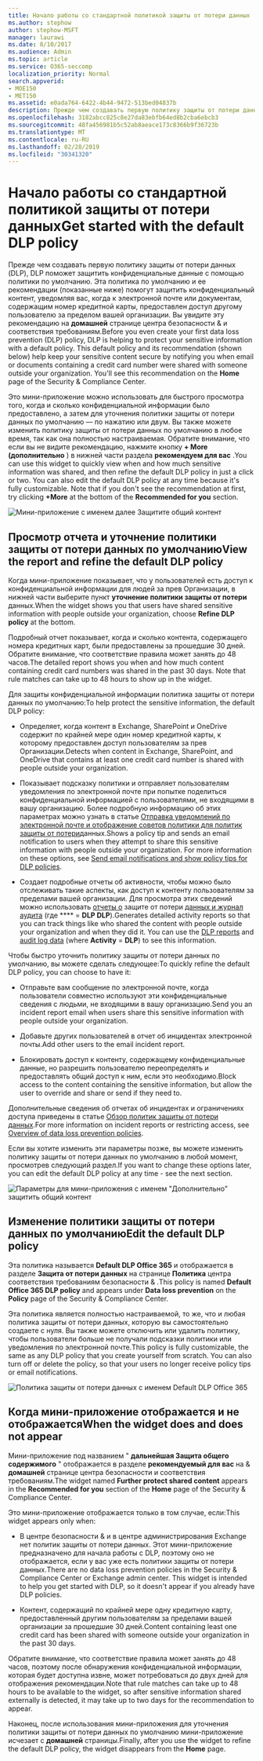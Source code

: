 ```yaml
---
title: Начало работы со стандартной политикой защиты от потери данных
ms.author: stephow
author: stephow-MSFT
manager: laurawi
ms.date: 8/10/2017
ms.audience: Admin
ms.topic: article
ms.service: O365-seccomp
localization_priority: Normal
search.appverid:
- MOE150
- MET150
ms.assetid: e0ada764-6422-4b44-9472-513bed04837b
description: Прежде чем создавать первую политику защиты от потери данных (DLP), DLP поможет защитить конфиденциальные данные с помощью политики по умолчанию. Эта политика по умолчанию и ее рекомендации (показанные ниже) помогут защитить конфиденциальный контент, уведомляя вас, когда к электронной почте или документам, содержащим номер кредитной карты, предоставлен доступ другому пользователю за пределом вашей организации.
ms.openlocfilehash: 3182abcc825c8e27da83ebfb64ed8b2cba6ebcb3
ms.sourcegitcommit: 48fa456981b5c52ab8aeace173c8366b9f36723b
ms.translationtype: MT
ms.contentlocale: ru-RU
ms.lasthandoff: 02/28/2019
ms.locfileid: "30341320"
---
```

# <a name="get-started-with-the-default-dlp-policy"></a><span data-ttu-id="ef371-104">Начало работы со стандартной политикой защиты от потери данных</span><span class="sxs-lookup"><span data-stu-id="ef371-104">Get started with the default DLP policy</span></span>

<span data-ttu-id="ef371-p102">Прежде чем создавать первую политику защиты от потери данных (DLP), DLP поможет защитить конфиденциальные данные с помощью политики по умолчанию. Эта политика по умолчанию и ее рекомендации (показанные ниже) помогут защитить конфиденциальный контент, уведомляя вас, когда к электронной почте или документам, содержащим номер кредитной карты, предоставлен доступ другому пользователю за пределом вашей организации. Вы увидите эту рекомендацию на **домашней** странице центра безопасности &amp; и соответствия требованиям.</span><span class="sxs-lookup"><span data-stu-id="ef371-p102">Before you even create your first data loss prevention (DLP) policy, DLP is helping to protect your sensitive information with a default policy. This default policy and its recommendation (shown below) help keep your sensitive content secure by notifying you when email or documents containing a credit card number were shared with someone outside your organization. You'll see this recommendation on the **Home** page of the Security &amp; Compliance Center.</span></span> 
  
<span data-ttu-id="ef371-p103">Это мини-приложение можно использовать для быстрого просмотра того, когда и сколько конфиденциальной информации было предоставлено, а затем для уточнения политики защиты от потери данных по умолчанию — по нажатию или двум. Вы также можете изменить политику защиты от потери данных по умолчанию в любое время, так как она полностью настраиваемая. Обратите внимание, что если вы не видите рекомендацию, нажмите кнопку **+ More (дополнительно** ) в нижней части раздела **рекомендуем для вас** .</span><span class="sxs-lookup"><span data-stu-id="ef371-p103">You can use this widget to quickly view when and how much sensitive information was shared, and then refine the default DLP policy in just a click or two. You can also edit the default DLP policy at any time because it's fully customizable. Note that if you don't see the recommendation at first, try clicking **+More** at the bottom of the **Recommended for you** section.</span></span> 
  
![Мини-приложение с именем далее Защитите общий контент](media/2bae6dbc-cc92-4f35-b54c-c36e60226b5b.png)
  
## <a name="view-the-report-and-refine-the-default-dlp-policy"></a><span data-ttu-id="ef371-112">Просмотр отчета и уточнение политики защиты от потери данных по умолчанию</span><span class="sxs-lookup"><span data-stu-id="ef371-112">View the report and refine the default DLP policy</span></span>

<span data-ttu-id="ef371-113">Когда мини-приложение показывает, что у пользователей есть доступ к конфиденциальной информации для людей за прев Организации, в нижней части выберите пункт **уточнение политики защиты от потери** данных.</span><span class="sxs-lookup"><span data-stu-id="ef371-113">When the widget shows you that users have shared sensitive information with people outside your organization, choose **Refine DLP policy** at the bottom.</span></span> 
  
<span data-ttu-id="ef371-p104">Подробный отчет показывает, когда и сколько контента, содержащего номера кредитных карт, были предоставлены за прошедшие 30 дней. Обратите внимание, что соответствие правила может занять до 48 часов.</span><span class="sxs-lookup"><span data-stu-id="ef371-p104">The detailed report shows you when and how much content containing credit card numbers was shared in the past 30 days. Note that rule matches can take up to 48 hours to show up in the widget.</span></span>
  
<span data-ttu-id="ef371-116">Для защиты конфиденциальной информации политика защиты от потери данных по умолчанию:</span><span class="sxs-lookup"><span data-stu-id="ef371-116">To help protect the sensitive information, the default DLP policy:</span></span>
  
- <span data-ttu-id="ef371-117">Определяет, когда контент в Exchange, SharePoint и OneDrive содержит по крайней мере один номер кредитной карты, к которому предоставлен доступ пользователям за прев Организации.</span><span class="sxs-lookup"><span data-stu-id="ef371-117">Detects when content in Exchange, SharePoint, and OneDrive that contains at least one credit card number is shared with people outside your organization.</span></span>
    
- <span data-ttu-id="ef371-p105">Показывает подсказку политики и отправляет пользователям уведомления по электронной почте при попытке поделиться конфиденциальной информацией с пользователями, не входящими в вашу организацию. Более подробную информацию об этих параметрах можно узнать в статье [Отправка уведомлений по электронной почте и отображение советов политики для политик защиты от потери](use-notifications-and-policy-tips.md)данных.</span><span class="sxs-lookup"><span data-stu-id="ef371-p105">Shows a policy tip and sends an email notification to users when they attempt to share this sensitive information with people outside your organization. For more information on these options, see [Send email notifications and show policy tips for DLP policies](use-notifications-and-policy-tips.md).</span></span>
    
- <span data-ttu-id="ef371-p106">Создает подробные отчеты об активности, чтобы можно было отслеживать такие аспекты, как доступ к контенту пользователям за пределами вашей организации. Для просмотра этих сведений можно использовать [отчеты о](view-the-dlp-reports.md) защите от потери [данных и журнал аудита](search-the-audit-log-in-security-and-compliance.md) (где \*\*\*\* = **DLP DLP**).</span><span class="sxs-lookup"><span data-stu-id="ef371-p106">Generates detailed activity reports so that you can track things like who shared the content with people outside your organization and when they did it. You can use the [DLP reports](view-the-dlp-reports.md) and [audit log data](search-the-audit-log-in-security-and-compliance.md) (where **Activity** = **DLP**) to see this information.</span></span>
    
<span data-ttu-id="ef371-122">Чтобы быстро уточнить политику защиты от потери данных по умолчанию, вы можете сделать следующее:</span><span class="sxs-lookup"><span data-stu-id="ef371-122">To quickly refine the default DLP policy, you can choose to have it:</span></span>
  
- <span data-ttu-id="ef371-123">Отправьте вам сообщение по электронной почте, когда пользователи совместно используют эти конфиденциальные сведения с людьми, не входящими в вашу организацию.</span><span class="sxs-lookup"><span data-stu-id="ef371-123">Send you an incident report email when users share this sensitive information with people outside your organization.</span></span>
    
- <span data-ttu-id="ef371-124">Добавьте других пользователей в отчет об инцидентах электронной почты.</span><span class="sxs-lookup"><span data-stu-id="ef371-124">Add other users to the email incident report.</span></span>
    
- <span data-ttu-id="ef371-125">Блокировать доступ к контенту, содержащему конфиденциальные данные, но разрешить пользователю переопределять и предоставлять общий доступ к ним, если это необходимо.</span><span class="sxs-lookup"><span data-stu-id="ef371-125">Block access to the content containing the sensitive information, but allow the user to override and share or send if they need to.</span></span>
    
<span data-ttu-id="ef371-126">Дополнительные сведения об отчетах об инцидентах и ограничениях доступа приведены в статье [Обзор политик защиты от потери данных](data-loss-prevention-policies.md).</span><span class="sxs-lookup"><span data-stu-id="ef371-126">For more information on incident reports or restricting access, see [Overview of data loss prevention policies](data-loss-prevention-policies.md).</span></span>
  
<span data-ttu-id="ef371-127">Если вы хотите изменить эти параметры позже, вы можете изменить политику защиты от потери данных по умолчанию в любой момент, просмотрев следующий раздел.</span><span class="sxs-lookup"><span data-stu-id="ef371-127">If you want to change these options later, you can edit the default DLP policy at any time - see the next section.</span></span>
  
![Параметры для мини-приложения с именем "Дополнительно" защитить общий контент](media/dad30a84-2715-4c0a-a5c5-44d85492363e.png)
  
## <a name="edit-the-default-dlp-policy"></a><span data-ttu-id="ef371-129">Изменение политики защиты от потери данных по умолчанию</span><span class="sxs-lookup"><span data-stu-id="ef371-129">Edit the default DLP policy</span></span>

<span data-ttu-id="ef371-130">Эта политика называется **Default DLP Office 365** и отображается в разделе **Защита от потери данных** на странице **Политика** центра соответствия требованиям безопасности &amp; .</span><span class="sxs-lookup"><span data-stu-id="ef371-130">This policy is named **Default Office 365 DLP policy** and appears under **Data loss prevention** on the **Policy** page of the Security &amp; Compliance Center.</span></span> 
  
<span data-ttu-id="ef371-p107">Эта политика является полностью настраиваемой, то же, что и любая политика защиты от потери данных, которую вы самостоятельно создаете с нуля. Вы также можете отключить или удалить политику, чтобы пользователи больше не получали подсказки политики или уведомления по электронной почте.</span><span class="sxs-lookup"><span data-stu-id="ef371-p107">This policy is fully customizable, the same as any DLP policy that you create yourself from scratch. You can also turn off or delete the policy, so that your users no longer receive policy tips or email notifications.</span></span>
  
![Политика защиты от потери данных с именем Default DLP Office 365](media/260731e8-4d57-4c98-abec-07b052ec48d5.png)
  
## <a name="when-the-widget-does-and-does-not-appear"></a><span data-ttu-id="ef371-134">Когда мини-приложение отображается и не отображается</span><span class="sxs-lookup"><span data-stu-id="ef371-134">When the widget does and does not appear</span></span>

<span data-ttu-id="ef371-135">Мини-приложение под названием " **дальнейшая Защита общего содержимого** " отображается в разделе **рекомендуемый для вас** на &amp; **домашней** странице центра безопасности и соответствия требованиям.</span><span class="sxs-lookup"><span data-stu-id="ef371-135">The widget named **Further protect shared content** appears in the **Recommended for you** section of the **Home** page of the Security &amp; Compliance Center.</span></span> 
  
<span data-ttu-id="ef371-136">Это мини-приложение отображается только в том случае, если:</span><span class="sxs-lookup"><span data-stu-id="ef371-136">This widget appears only when:</span></span>
  
- <span data-ttu-id="ef371-p108">В центре безопасности &amp; и в центре администрирования Exchange нет политик защиты от потери данных. Этот мини-приложение предназначено для начала работы с DLP, поэтому оно не отображается, если у вас уже есть политики защиты от потери данных.</span><span class="sxs-lookup"><span data-stu-id="ef371-p108">There are no data loss prevention policies in the Security &amp; Compliance Center or Exchange admin center. This widget is intended to help you get started with DLP, so it doesn't appear if you already have DLP policies.</span></span>
    
- <span data-ttu-id="ef371-139">Контент, содержащий по крайней мере одну кредитную карту, предоставленный другим пользователям за пределами вашей организации за прошедшие 30 дней.</span><span class="sxs-lookup"><span data-stu-id="ef371-139">Content containing least one credit card has been shared with someone outside your organization in the past 30 days.</span></span>
    
<span data-ttu-id="ef371-140">Обратите внимание, что соответствие правила может занять до 48 часов, поэтому после обнаружения конфиденциальной информации, которая будет доступна извне, может потребоваться до двух дней для отображения рекомендации.</span><span class="sxs-lookup"><span data-stu-id="ef371-140">Note that rule matches can take up to 48 hours to be available to the widget, so after sensitive information shared externally is detected, it may take up to two days for the recommendation to appear.</span></span>
  
<span data-ttu-id="ef371-141">Наконец, после использования мини-приложения для уточнения политики защиты от потери данных по умолчанию мини-приложение исчезает с **домашней** страницы.</span><span class="sxs-lookup"><span data-stu-id="ef371-141">Finally, after you use the widget to refine the default DLP policy, the widget disappears from the **Home** page.</span></span> 
  

